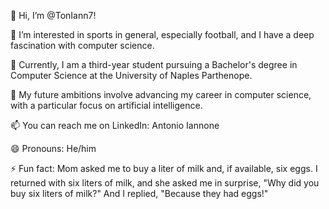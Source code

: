 👋 Hi, I’m @TonIann7!

👀 I’m interested in sports in general, especially football, and I have a deep fascination with computer science.

🌱 Currently, I am a third-year student pursuing a Bachelor's degree in Computer Science at the University of Naples Parthenope.

💼 My future ambitions involve advancing my career in computer science, with a particular focus on artificial intelligence.

📫 You can reach me on LinkedIn: Antonio Iannone

😄 Pronouns: He/him

⚡ Fun fact:
Mom asked me to buy a liter of milk and, if available, six eggs. 
I returned with six liters of milk, and she asked me in surprise, "Why did you buy six liters of milk?" 
And I replied, "Because they had eggs!"

<!---
TonIann7/TonIann7 is a ✨ special ✨ repository because its `README.md` (this file) appears on your GitHub profile.
You can click the Preview link to take a look at your changes.
--->
